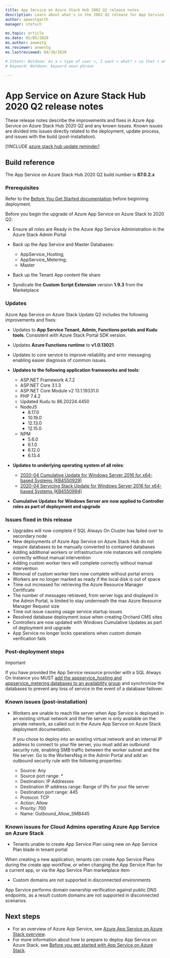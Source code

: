 ```yaml
---
title: App Service on Azure Stack Hub 2002 Q2 release notes 
description: Learn about what's in the 2002 Q2 release for App Service on Azure Stack Hub, the known issues, and where to download the update.
author: apwestgarth
manager: stefsch

ms.topic: article
ms.date: 05/05/2020
ms.author: anwestg
ms.reviewer: anwestg
ms.lastreviewed: 04/30/2020

# Intent: Notdone: As a < type of user >, I want < what? > so that < why? >
# Keyword: Notdone: keyword noun phrase

---
```


# App Service on Azure Stack Hub 2020 Q2 release notes

These release notes describe the improvements and fixes in Azure App Service on Azure Stack Hub 2020 Q2 and any known issues. Known issues are divided into issues directly related to the deployment, update process, and issues with the build (post-installation).

[!INCLUDE [azure stack hub update reminder](../includes/app-service-hub-update-banner.md)]

## Build reference

The App Service on Azure Stack Hub 2020 Q2 build number is **87.0.2.x**

### Prerequisites

Refer to the [Before You Get Started documentation](azure-stack-app-service-before-you-get-started.md) before beginning deployment.

Before you begin the upgrade of Azure App Service on Azure Stack to 2020 Q2:

- Ensure all roles are Ready in the Azure App Service Administration in the Azure Stack Admin Portal

- Back up the App Service and Master Databases:
  - AppService_Hosting;
  - AppService_Metering;
  - Master

- Back up the Tenant App content file share

- Syndicate the **Custom Script Extension** version **1.9.3** from the Marketplace

### Updates

Azure App Service on Azure Stack Update Q2 includes the following improvements and fixes:

- Updates to **App Service Tenant, Admin, Functions portals and Kudu tools**. Consistent with Azure Stack Portal SDK version.

- Updates **Azure Functions runtime** to **v1.0.13021**.

- Updates to core service to improve reliability and error messaging enabling easier diagnosis of common issues.

- **Updates to the following application frameworks and tools**:
  - ASP.NET Framework 4.7.2
  - ASP.NET Core 3.1.3
  - ASP.NET Core Module v2 13.1.19331.0
  - PHP 7.4.2
  - Updated Kudu to 86.20224.4450
  - NodeJS 
    - 8.17.0
    - 10.19.0
    - 12.13.0
    - 12.15.0
  - NPM
    - 5.6.0
    - 6.1.0
    - 6.12.0
    - 6.13.4
  
- **Updates to underlying operating system of all roles**:
  - [2020-04 Cumulative Update for Windows Server 2016 for x64-based Systems (KB4550929)](https://support.microsoft.com/help/4550929)
  - [2020-04 Servicing Stack Update for Windows Server 2016 for x64-based Systems (KB4550994)](https://support.microsoft.com/help/4550994)

- **Cumulative Updates for Windows Server are now applied to Controller roles as part of deployment and upgrade**

### Issues fixed in this release

- Upgrades will now complete if SQL Always On Cluster has failed over to secondary node
- New deployments of Azure App Service on Azure Stack Hub do not require databases to be manually converted to contained databases
- Adding additional workers or infrastructure role instances will complete correctly without manual intervention
- Adding custom worker tiers will complete correctly without manual intervention
- Removal of custom worker tiers now complete without portal errors
- Workers are no longer marked as ready if the local disk is out of space
- Time out increased for retrieving the Azure Resource Manager Certificate
- The number of messages retrieved, from server logs and displayed in the Admin Portal, is limited to stay underneath the max Azure Resource Manager Request size
- Time out issue causing usage service startup issues
- Resolved database deployment issue when creating Orchard CMS sites
- Controllers are now updated with Windows Cumulative Updates as part of deployment and upgrade
- App Service no longer locks operations when custom domain verification fails

### Post-deployment steps

> [!IMPORTANT]
> If you have provided the App Service resource provider with a SQL Always On Instance you MUST [add the appservice_hosting and appservice_metering databases to an availability group](https://docs.microsoft.com/sql/database-engine/availability-groups/windows/availability-group-add-a-database) and synchronize the databases to prevent any loss of service in the event of a database failover.

### Known issues (post-installation)

- Workers are unable to reach file server when App Service is deployed in an existing virtual network and the file server is only available on the private network,  as called out in the Azure App Service on Azure Stack deployment documentation.

  If you chose to deploy into an existing virtual network and an internal IP address to connect to your file server, you must add an outbound security rule, enabling SMB traffic between the worker subnet and the file server. Go to the WorkersNsg in the Admin Portal and add an outbound security rule with the following properties:
  - Source: Any
  - Source port range: *
  - Destination: IP Addresses
  - Destination IP address range: Range of IPs for your file server
  - Destination port range: 445
  - Protocol: TCP
  - Action: Allow
  - Priority: 700
  - Name: Outbound_Allow_SMB445

### Known issues for Cloud Admins operating Azure App Service on Azure Stack

- Tenants unable to create App Service Plan using new on App Service Plan blade in tenant portal

When creating a new application, tenants can create App Service Plans during the create app workflow, or when changing the App Service Plan for a current app, or via the App Service Plan marketplace item

- Custom domains are not supported in disconnected environments

App Service performs domain ownership verification against public DNS endpoints, as a result custom domains are not supported in disconnected scenarios.

## Next steps

- For an overview of Azure App Service, see [Azure App Service on Azure Stack overview](azure-stack-app-service-overview.md).
- For more information about how to prepare to deploy App Service on Azure Stack, see [Before you get started with App Service on Azure Stack](azure-stack-app-service-before-you-get-started.md).
